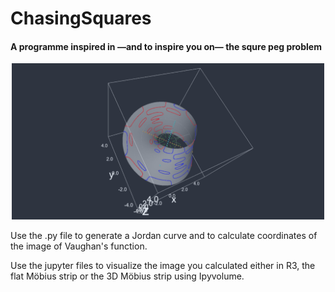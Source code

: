# ChasingSquares

<h4>A programme inspired in <span>&#8212;</span>and to inspire you on<span>&#8212;</span> the squre peg problem</h4>

<p align="center">
				<img src="https://github.com/cristina-vs/ChasingSquares/blob/main/moviewfl233.png" height="250">
 </p>

<p>Use the .py file to generate a Jordan curve and to calculate coordinates of the image of Vaughan's function.</p>

<p>Use the jupyter files to visualize the image you calculated either in R3, the flat Möbius strip or the 3D Möbius strip using Ipyvolume.</p>
